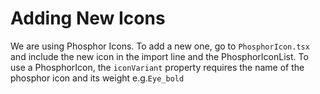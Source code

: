 # Adding New Icons

We are using Phosphor Icons. To add a new one, go to `PhosphorIcon.tsx` and include the new icon in the import line and the PhosphorIconList.
To use a PhosphorIcon, the `iconVariant` property requires the name of the phosphor icon and its weight e.g.`Eye_bold`
